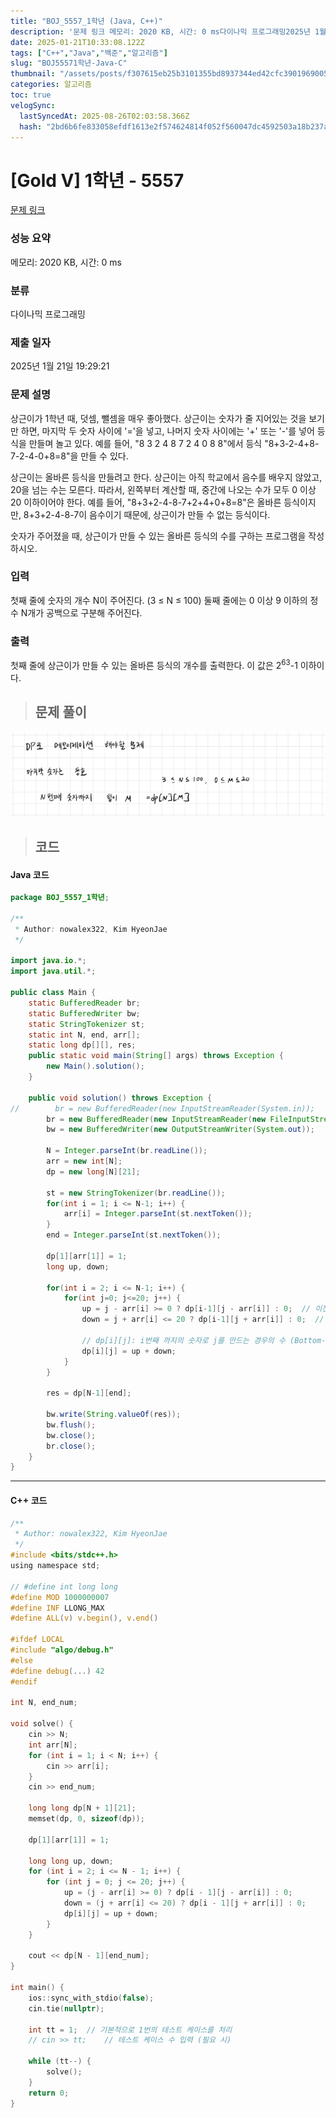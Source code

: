 ```yaml
---
title: "BOJ_5557_1학년 (Java, C++)"
description: '문제 링크 메모리: 2020 KB, 시간: 0 ms다이나믹 프로그래밍2025년 1월 21일 19:29:21/\*\*Author: nowalex322, Kim HyeonJae\*/import java.io.;import java.util.;public class Main'
date: 2025-01-21T10:33:08.122Z
tags: ["C++","Java","백준","알고리즘"]
slug: "BOJ55571학년-Java-C"
thumbnail: "/assets/posts/f307615eb25b3101355bd8937344ed42cfc3901969005771899da68bed386433.png"
categories: 알고리즘
toc: true
velogSync:
  lastSyncedAt: 2025-08-26T02:03:58.366Z
  hash: "2bd6b6fe833058efdf1613e2f574624814f052f560047dc4592503a18b237a74"
---
```


# [Gold V] 1학년 - 5557 

[문제 링크](https://www.acmicpc.net/problem/5557) 

### 성능 요약

메모리: 2020 KB, 시간: 0 ms

### 분류

다이나믹 프로그래밍

### 제출 일자

2025년 1월 21일 19:29:21

### 문제 설명

<p>상근이가 1학년 때, 덧셈, 뺄셈을 매우 좋아했다. 상근이는 숫자가 줄 지어있는 것을 보기만 하면, 마지막 두 숫자 사이에 '='을 넣고, 나머지 숫자 사이에는 '+' 또는 '-'를 넣어 등식을 만들며 놀고 있다. 예를 들어, "8 3 2 4 8 7 2 4 0 8 8"에서 등식 "8+3-2-4+8-7-2-4-0+8=8"을 만들 수 있다.</p>

<p>상근이는 올바른 등식을 만들려고 한다. 상근이는 아직 학교에서 음수를 배우지 않았고, 20을 넘는 수는 모른다. 따라서, 왼쪽부터 계산할 때, 중간에 나오는 수가 모두 0 이상 20 이하이어야 한다. 예를 들어, "8+3+2-4-8-7+2+4+0+8=8"은 올바른 등식이지만, 8+3+2-4-8-7이 음수이기 때문에, 상근이가 만들 수 없는 등식이다.</p>

<p>숫자가 주어졌을 때, 상근이가 만들 수 있는 올바른 등식의 수를 구하는 프로그램을 작성하시오.</p>

### 입력 

 <p>첫째 줄에 숫자의 개수 N이 주어진다. (3 ≤ N ≤ 100) 둘째 줄에는 0 이상 9 이하의 정수 N개가 공백으로 구분해 주어진다.</p>

### 출력 

 <p>첫째 줄에 상근이가 만들 수 있는 올바른 등식의 개수를 출력한다. 이 값은 2<sup>63</sup>-1 이하이다.</p>

> ## 문제 풀이

![](/assets/posts/f307615eb25b3101355bd8937344ed42cfc3901969005771899da68bed386433.png)

> ## 코드

#### Java 코드
```java
package BOJ_5557_1학년;

/**
 * Author: nowalex322, Kim HyeonJae
 */

import java.io.*;
import java.util.*;

public class Main {
    static BufferedReader br;
    static BufferedWriter bw;
    static StringTokenizer st;
    static int N, end, arr[];
    static long dp[][], res;
    public static void main(String[] args) throws Exception {
        new Main().solution();
    }

    public void solution() throws Exception {
//        br = new BufferedReader(new InputStreamReader(System.in));
        br = new BufferedReader(new InputStreamReader(new FileInputStream("src/main/java/BOJ_5557_1학년/input.txt")));
        bw = new BufferedWriter(new OutputStreamWriter(System.out));

        N = Integer.parseInt(br.readLine());
        arr = new int[N];
        dp = new long[N][21];

        st = new StringTokenizer(br.readLine());
        for(int i = 1; i <= N-1; i++) {
            arr[i] = Integer.parseInt(st.nextToken());
        }
        end = Integer.parseInt(st.nextToken());

        dp[1][arr[1]] = 1;
        long up, down;

        for(int i = 2; i <= N-1; i++) {
            for(int j=0; j<=20; j++) {
                up = j - arr[i] >= 0 ? dp[i-1][j - arr[i]] : 0;  // 이전에 j-arr[i]였다가 더해서 j가 됨
                down = j + arr[i] <= 20 ? dp[i-1][j + arr[i]] : 0;  // 이전에 j+arr[i]였다가 빼서 j가 됨

                // dp[i][j]: i번째 까지의 숫자로 j를 만드는 경우의 수 (Bottom-Up)
                dp[i][j] = up + down;
            }
        }

        res = dp[N-1][end];

        bw.write(String.valueOf(res));
        bw.flush();
        bw.close();
        br.close();
    }
}
```

---

#### C++ 코드

```c
/**
 * Author: nowalex322, Kim HyeonJae
 */
#include <bits/stdc++.h>
using namespace std;

// #define int long long
#define MOD 1000000007
#define INF LLONG_MAX
#define ALL(v) v.begin(), v.end()

#ifdef LOCAL
#include "algo/debug.h"
#else
#define debug(...) 42
#endif

int N, end_num;

void solve() {
    cin >> N;
    int arr[N];
    for (int i = 1; i < N; i++) {
        cin >> arr[i];
    }
    cin >> end_num;

    long long dp[N + 1][21];
    memset(dp, 0, sizeof(dp));

    dp[1][arr[1]] = 1;

    long long up, down;
    for (int i = 2; i <= N - 1; i++) {
        for (int j = 0; j <= 20; j++) {
            up = (j - arr[i] >= 0) ? dp[i - 1][j - arr[i]] : 0;
            down = (j + arr[i] <= 20) ? dp[i - 1][j + arr[i]] : 0;
            dp[i][j] = up + down;
        }
    }

    cout << dp[N - 1][end_num];
}

int main() {
    ios::sync_with_stdio(false);
    cin.tie(nullptr);

    int tt = 1;  // 기본적으로 1번의 테스트 케이스를 처리
    // cin >> tt;    // 테스트 케이스 수 입력 (필요 시)

    while (tt--) {
        solve();
    }
    return 0;
}
```
